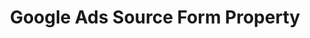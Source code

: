 ---
# -------------------------- #
#        CONTENT TYPE        #
# -------------------------- #

product-type: "connect"
content-type: "api-form"
form-type: "source"
key: "source-form-properties-google-ads-object"


# -------------------------- #
#        OBJECT INFO         #
# -------------------------- #

title: "Google Ads Source Form Property"
api-type: "platform.adwords"
display-name: "Google Ads"

source-type: "saas"
docs-name: "google-ads"

description: ""


# -------------------------- #
#       FORM PROPERTIES      #
# -------------------------- #

uses-start-date: true


# -------------------------- #
#       OAUTH PROPERTIES     #
# -------------------------- #

oauth-link: "https://developers.google.com/adwords/api/docs/guides/authentication"

oauth-description: ""

oauth-attributes:
  - name: "customer_ids"
    type: "string"
    required: true
    credential: false
    description: |
      A comma-separated list of {{ form-property.display-name }} account IDs to replicate data from.
    value: "1234567890,0987654321"

  - name: "developer_token"
    type: "string"
    required: true
    credential: true
    description: |
      Your {{ form-property.display-name }} developer token, which identifies your app to the AdWords API. Refer to [Google's documentation](https://developers.google.com/adwords/api/docs/guides/first-api-call#request_a_developer_token){:target="new"} for more info.
    value: "<YOUR_DEVELOPER_TOKEN>"

  - name: "oauth_client_id"
    type: "string"
    required: true
    credential: true
    description: |
      Your {{ form-property.display-name }} OAuth application's client ID, obtained when you create an OAuth app with Google. Refer to [Google's documentation](https://developers.google.com/adwords/api/docs/guides/authentication#create_a_client_id_and_client_secret){:target="new"} for more info.
    value: "<YOUR_OAUTH_CLIENT_ID>"

  - name: "oauth_client_secret"
    type: "string"
    required: true
    credential: true
    description: |
      Your {{ form-property.display-name }} OAuth application's client secret, obtained when you create an OAuth app with Google. Refer to [Google's documentation](https://developers.google.com/adwords/api/docs/guides/authentication#create_a_client_id_and_client_secret){:target="new"} for more info.
    value: "<YOUR_OAUTH_CLIENT_SECRET>"

  - name: "refresh_token"
    type: "string"
    required: true
    credential: true
    description: |
      A long-lived token, used to generate new {{ form-property.display-name }} access tokens when old ones expire.
    value: "<REFRESH_TOKEN>"

  - name: "user_id"
    type: "string"
    required: true
    credential: false
    description: |
      TODO
    value: "<USER_ID>"
---